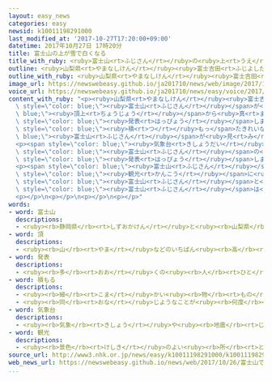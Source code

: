 ```yaml
---
layout: easy_news
categories: easy
newsid: k10011198291000
last_modified_at: '2017-10-27T17:20:00+09:00'
datetime: 2017年10月27日 17時20分
title: 富士山の上が雪で白くなる
title_with_ruby: <ruby>富士山<rt>ふじさん</rt></ruby>の<ruby>上<rt>うえ</rt></ruby>が<ruby>雪<rt>ゆき</rt></ruby>で<ruby>白<rt>しろ</rt></ruby>くなる
outline: <ruby>山梨県<rt>やまなしけん</rt></ruby><ruby>富士吉田<rt>ふじよしだ</rt></ruby><ruby>市<rt>し</rt></ruby>は２６<ruby>日<rt>にち</rt></ruby>、<ruby>富士山<rt>ふじさん</rt></ruby>が<ruby>頂上<rt>ちょうじょう</rt></ruby>から<ruby>真<rt>ま</rt></ruby>ん<ruby>中<rt>なか</rt></ruby>ぐらいまで<ruby>雪<rt>ゆき</rt></ruby>で<ruby>白<rt>しろ</rt></ruby>くなったと<ruby>発表<rt>はっぴょう</rt></ruby>しました。
outline_with_ruby: <ruby>山梨県<rt>やまなしけん</rt></ruby><ruby>富士吉田<rt>ふじよしだ</rt></ruby><ruby>市<rt>し</rt></ruby>は２６<ruby>日<rt>にち</rt></ruby>、<ruby>富士山<rt>ふじさん</rt></ruby>が<ruby>頂上<rt>ちょうじょう</rt></ruby>から<ruby>真<rt>ま</rt></ruby>ん<ruby>中<rt>なか</rt></ruby>ぐらいまで<ruby>雪<rt>ゆき</rt></ruby>で<ruby>白<rt>しろ</rt></ruby>くなったと<ruby>発表<rt>はっぴょう</rt></ruby>しました。
image_url: https://newswebeasy.github.io/ja201710/news/web/image/2017/10/26/K10011198291_1710261221_1710261229_01_03.jpg
voice_url: https://newswebeasy.github.io/ja201710/news/easy/voice/2017/10/27/k10011198291000.mp3
content_with_ruby: "<p><ruby>山梨県<rt>やまなしけん</rt></ruby><ruby>富士吉田<rt>ふじよしだ</rt></ruby><ruby>市<rt>し</rt></ruby>は２６<ruby>日<rt>にち</rt></ruby>、<span\
  \ style=\"color: blue;\"><ruby>富士山<rt>ふじさん</rt></ruby></span>が<span style=\"color:\
  \ blue;\"><ruby>頂上<rt>ちょうじょう</rt></ruby></span>から<ruby>真<rt>ま</rt></ruby>ん<ruby>中<rt>なか</rt></ruby>ぐらいまで<ruby>雪<rt>ゆき</rt></ruby>で<ruby>白<rt>しろ</rt></ruby>くなったと<span\
  \ style=\"color: blue;\"><ruby>発表<rt>はっぴょう</rt></ruby></span>しました。<ruby>今年<rt>ことし</rt></ruby>は<ruby>去年<rt>きょねん</rt></ruby>より１か<ruby>月<rt>げつ</rt></ruby>ぐらい<ruby>遅<rt>おそ</rt></ruby>く<ruby>雪<rt>ゆき</rt></ruby>が<span\
  \ style=\"color: blue;\"><ruby>積<rt>つ</rt></ruby>もっ</span>たきれいな<span style=\"color:\
  \ blue;\"><ruby>富士山<rt>ふじさん</rt></ruby></span>が<ruby>見<rt>み</rt></ruby>えました。</p>\n\
  <p><span style=\"color: blue;\"><ruby>気象台<rt>きしょうだい</rt></ruby></span>は<ruby>今月<rt>こんげつ</rt></ruby>２３<ruby>日<rt>にち</rt></ruby>に、<span\
  \ style=\"color: blue;\"><ruby>富士山<rt>ふじさん</rt></ruby></span>の<ruby>上<rt>うえ</rt></ruby>が<ruby>少<rt>すこ</rt></ruby>し<ruby>白<rt>しろ</rt></ruby>くなったと<span\
  \ style=\"color: blue;\"><ruby>発表<rt>はっぴょう</rt></ruby></span>しましたが、<ruby>雪<rt>ゆき</rt></ruby>はあまり<ruby>多<rt>おお</rt></ruby>くありませんでした。</p>\n\
  <p><span style=\"color: blue;\"><ruby>富士山<rt>ふじさん</rt></ruby></span>がよく<ruby>見<rt>み</rt></ruby>える<ruby>公園<rt>こうえん</rt></ruby>には、<span\
  \ style=\"color: blue;\"><ruby>観光<rt>かんこう</rt></ruby></span>に<ruby>来<rt>き</rt></ruby>た<ruby>人<rt>ひと</rt></ruby>などが<ruby>集<rt>あつ</rt></ruby>まって、<ruby>雪<rt>ゆき</rt></ruby>で<ruby>白<rt>しろ</rt></ruby>くなった<span\
  \ style=\"color: blue;\"><ruby>富士山<rt>ふじさん</rt></ruby></span>と<ruby>一緒<rt>いっしょ</rt></ruby>に<ruby>写真<rt>しゃしん</rt></ruby>を<ruby>撮<rt>と</rt></ruby>っていました。<ruby>埼玉県<rt>さいたまけん</rt></ruby>から<ruby>来<rt>き</rt></ruby>た７０<ruby>歳<rt>さい</rt></ruby>ぐらいの<ruby>男性<rt>だんせい</rt></ruby>は「<span\
  \ style=\"color: blue;\"><ruby>富士山<rt>ふじさん</rt></ruby></span>は<ruby>雪<rt>ゆき</rt></ruby>で<ruby>白<rt>しろ</rt></ruby>くなったほうが<ruby>美<rt>うつく</rt></ruby>しいですね」と<ruby>話<rt>はな</rt></ruby>していました。</p>\n\
  <p></p>\n<p></p>\n<p></p>\n<p></p>"
words:
- word: 富士山
  descriptions:
  - <ruby><rb>静岡県</rb><rt>しずおかけん</rt></ruby>と<ruby><rb>山梨県</rb><rt>やまなしけん</rt></ruby>の<ruby><rb>境</rb><rt>さかい</rt></ruby>にある、<ruby><rb>日本一</rb><rt>にっぽんいち</rt></ruby><ruby><rb>高</rb><rt>たか</rt></ruby>い<ruby><rb>山</rb><rt>やま</rt></ruby>。<ruby><rb>高</rb><rt>たか</rt></ruby>さは３７７６メートル。<ruby><rb>江戸時代</rb><rt>えどじだい</rt></ruby>に<ruby><rb>大</rb><rt>おお</rt></ruby>きな<ruby><rb>噴火</rb><rt>ふんか</rt></ruby>があった。
- word: 頂
  descriptions:
  - <ruby><rb>山</rb><rt>やま</rt></ruby>などのいちばん<ruby><rb>高</rb><rt>たか</rt></ruby>い<ruby><rb>所</rb><rt>ところ</rt></ruby>。<ruby><rb>頂上</rb><rt>ちょうじょう</rt></ruby>。
- word: 発表
  descriptions:
  - <ruby><rb>多</rb><rt>おお</rt></ruby>くの<ruby><rb>人</rb><rt>ひと</rt></ruby>に<ruby><rb>広</rb><rt>ひろ</rt></ruby>く<ruby><rb>知</rb><rt>し</rt></ruby>らせること。
- word: 積もる
  descriptions:
  - <ruby><rb>細</rb><rt>こま</rt></ruby>かい<ruby><rb>物</rb><rt>もの</rt></ruby>が<ruby><rb>重</rb><rt>かさ</rt></ruby>なってたまる。
  - <ruby><rb>同</rb><rt>おな</rt></ruby>じようなことが<ruby><rb>何度</rb><rt>なんど</rt></ruby>も<ruby><rb>重</rb><rt>かさ</rt></ruby>なって、だんだん<ruby><rb>大</rb><rt>おお</rt></ruby>きくなる。
- word: 気象台
  descriptions:
  - <ruby><rb>気象</rb><rt>きしょう</rt></ruby>や<ruby><rb>地震</rb><rt>じしん</rt></ruby>の<ruby><rb>観測</rb><rt>かんそく</rt></ruby>をする<ruby><rb>役所</rb><rt>やくしょ</rt></ruby>。<ruby><rb>天気予報</rb><rt>てんきよほう</rt></ruby>の<ruby><rb>発表</rb><rt>はっぴょう</rt></ruby>もする。
- word: 観光
  descriptions:
  - <ruby><rb>景色</rb><rt>けしき</rt></ruby>のよい<ruby><rb>所</rb><rt>ところ</rt></ruby>や<ruby><rb>名所</rb><rt>めいしょ</rt></ruby>などを<ruby><rb>見物</rb><rt>けんぶつ</rt></ruby>して<ruby><rb>回</rb><rt>まわ</rt></ruby>ること。
source_url: http://www3.nhk.or.jp/news/easy/k10011198291000/k10011198291000.html
web_news_url: https://newswebeasy.github.io/news/web/2017/10/26/富士山で初雪化粧宣言山梨-富士吉田
...
```

